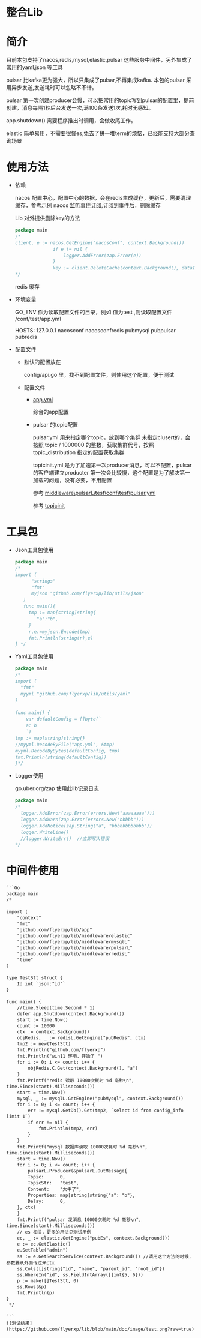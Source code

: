 # 整合Lib

简介
===
目前本包支持了nacos,redis,mysql,elastic,pulsar 这些服务中间件，另外集成了常用的yaml,json 等工具

pulsar 比kafka更为强大，所以只集成了pulsar,不再集成kafka. 本包的pulsar 采用异步发送,发送耗时可以忽略不不计。

pulsar 第一次创建producer会慢，可以把常用的topic写到pulsar的配置里，提前创建，消息每隔1秒后台发送一次,满100条发送1次,耗时无感知。

app.shutdown() 需要程序推出时调用，会做收尾工作。

elastic 简单易用，不需要很懂es,免去了拼一堆term的烦恼，已经能支持大部分查询场景

使用方法
===
* 依赖
  
  nacos 配置中心，配置中心的数据，会在redis生成缓存，更新后，需要清理缓存，参考示例 nacos [监听事件订阅](https://github.com/nacos-group/nacos-sdk-go/blob/master/README_CN.md),订阅到事件后，删除缓存
  
  Lib 对外提供删除key的方法
 
  ```Go
  package main
  /*
  client, e := nacos.GetEngine("nacosConf", context.Background())
				if e != nil {
					logger.AddError(zap.Error(e))
				}
				key := client.DeleteCache(context.Background(), dataId, group, syncConf.Ns)
  */
  ```

  redis 缓存
  

* 环境变量

  GO_ENV 作为读取配置文件的目录，例如 值为test ,则读取配置文件 /conf/test/app.yml

  HOSTS:  127.0.0.1 nacosconf nacosconfredis pubmysql pubpulsar pubredis

* 配置文件
    * 默认的配置放在

      config/api.go 里，找不到配置文件，则使用这个配置，便于测试
    * 配置文件
        * [app.yml](https://github.com/flyerxp/lib/blob/main/config/test/conf/test/app.yml)

          综合的app配置
        * pulsar 的topic配置

          pulsar.yml 用来指定哪个topic，放到哪个集群 未指定clusert的，会按照 topic / 1000000 的整数，获取集群代号，按照topic_distribution 指定的配置获取集群

          topicinit.yml 是为了加速第一次producer消息，可以不配置，pulsar 的客户端建立producter 第一次会比较慢，这个配置是为了解决第一加载的问题，没有必要，不用配置

          参考 [middleware\pulsarL\test\conf\test\pulsar.yml](https://github.com/flyerxp/lib/blob/main/middleware/pulsarL/test/conf/test/pulsar.yml)
          
          参考 [topicinit](https://github.com/flyerxp/lib/blob/main/middleware/pulsarL/test/conf/test/topicinit.yml)

工具包
===
* Json工具包使用
  ```Go
  package main
  /*
  import (
        "strings"	     
        "fmt"
        myjson "github.com/flyerxp/lib/utils/json"
     )
     func main(){
       tmp := map[string]string{
          "a":"b",
       }
       r,e:=myjson.Encode(tmp)
       fmt.Println(string(r),e)
  } */
  ```
* Yaml工具包使用

  ```Go
  package main
  /*
  import (
    "fmt"
    myyml "github.com/flyerxp/lib/utils/yaml"
  )  

  func main() {
      var defaultConfig = []byte(`
      a: b
      `)
  tmp := map[string]string{}
  //myyml.DecodeByFile("app.yml", &tmp)
  myyml.DecodeByBytes(defaultConfig, tmp)
  fmt.Println(string(defaultConfig))
  }*/
  ```
* Logger使用

  go.uber.org/zap 使用此lib记录日志

  ```Go
  package main
  /*
  	logger.AddError(zap.Error(errors.New("aaaaaaaa")))
	logger.AddWarn(zap.Error(errors.New("bbbbb")))
	logger.AddNotice(zap.String("a", "bbbbbbbbbbbb"))
	logger.WriteLine()
	//logger.WriteErr()  //立即写入错误
  */
  ```

中间件使用
===
    ```Go
    package main
    /*

    import (
        "context"
        "fmt"
        "github.com/flyerxp/lib/app"
        "github.com/flyerxp/lib/middleware/elastic"
        "github.com/flyerxp/lib/middleware/mysqlL"
        "github.com/flyerxp/lib/middleware/pulsarL"
        "github.com/flyerxp/lib/middleware/redisL"
        "time"
    )
    
    type TestStt struct {
        Id int `json:"id"`
    }
    
    func main() {
        //time.Sleep(time.Second * 1)
        defer app.Shutdown(context.Background())
        start := time.Now()
        count := 10000
        ctx := context.Background()
        objRedis, _ := redisL.GetEngine("pubRedis", ctx)
        tmp2 := new(TestStt)
        fmt.Println("github.com/flyerxp")
        fmt.Println("win11 环境，开始了 ")
        for i := 0; i <= count; i++ {
            objRedis.C.Get(context.Background(), "a")
        }
        fmt.Printf("redis 读取 10000次耗时 %d 毫秒\n", time.Since(start).Milliseconds())
        start = time.Now()
        mysql, _ := mysqlL.GetEngine("pubMysql", context.Background())
        for i := 0; i <= count; i++ {
            err := mysql.GetDb().Get(tmp2, `select id from config_info limit 1`)
            if err != nil {
                fmt.Println(tmp2, err)
            }
        }
        fmt.Printf("mysql 数据库读取 10000次耗时 %d 毫秒\n", time.Since(start).Milliseconds())
        start = time.Now()
        for i := 0; i <= count; i++ {
            pulsarL.Producer(&pulsarL.OutMessage{
            Topic:      0,
            TopicStr:   "test",
            Content:    "太牛了",
            Properties: map[string]string{"a": "b"},
            Delay:      0,
        }, ctx)
        }
        fmt.Printf("pulsar 发消息 10000次耗时 %d 毫秒\n", time.Since(start).Milliseconds())
        // es 相关，更多的用法见测试用例
        ec, _ := elastic.GetEngine("pubEs", context.Background())
        e := ec.GetElastic()
        e.SetTable("admin")
        ss := e.GetSearchService(context.Background()) //调用这个方法的时候,参数要从外面传过来ctx
        ss.Cols([]string{"id", "name", "parent_id", "root_id"})
        ss.WhereIn("id", ss.FieldIntArray([]int{5, 6}))
        p := make([]TestStt, 0)
        ss.Rows(&p)
        fmt.Println(p)
    }
     */

    ```
    ![测试结果](https://github.com/flyerxp/lib/blob/main/doc/image/test.png?raw=true)

  






